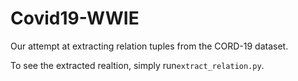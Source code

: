 # Covid19-WWIE


Our attempt at extracting relation tuples from the CORD-19 dataset.

To see the extracted realtion, simply run```extract_relation.py```.
